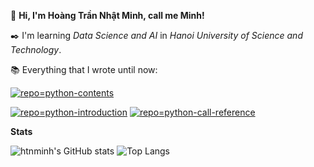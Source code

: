 :wave: **Hi, I'm Hoàng Trần Nhật Minh, call me Minh!**

:black_nib: I'm learning _Data Science and AI_ in _Hanoi University of Science and Technology_.

:books: Everything that I wrote until now:

[![repo=python-contents](https://github-readme-stats-htnminh.vercel.app/api/pin/?username=htnminh&repo=python-contents&bg_color=292929&title_color=00fff7&text_color=f0f0f0&icon_color=fbff00&hide_border=true&show_owner=true&cache_seconds=1800&border_radius=40)](https://github.com/htnminh/python-contents)


[![repo=python-introduction](https://github-readme-stats-htnminh.vercel.app/api/pin/?username=htnminh&repo=python-introduction&bg_color=292929&title_color=00fff7&text_color=f0f0f0&icon_color=fbff00&hide_border=true&show_owner=true&cache_seconds=1800&border_radius=40)](https://github.com/htnminh/python-introduction)
[![repo=python-call-reference](https://github-readme-stats-htnminh.vercel.app/api/pin/?username=htnminh&repo=python-call-reference&bg_color=292929&title_color=00fff7&text_color=f0f0f0&icon_color=fbff00&hide_border=true&show_owner=true&cache_seconds=1800&border_radius=40)](https://github.com/htnminh/python-call-reference)

**Stats** 

![htnminh's GitHub stats](https://github-readme-stats-htnminh.vercel.app/api?username=htnminh&count_private=true&show_icons=true&hide_border=true&cache_seconds=1800&bg_color=292929&title_color=00fff7&text_color=f0f0f0&icon_color=fbff00&border_radius=40&custom_title=My%20GitHub%20Stats)
![Top Langs](https://github-readme-stats-htnminh.vercel.app/api/top-langs/?username=htnminh&bg_color=292929&title_color=00fff7&text_color=f0f0f0&icon_color=fbff00&custom_title=My%20Most%20Used%20Languages&card_width=280&hide_border=true&cache_seconds=1800&layout=compact&border_radius=40)


<!--[![repo=python-introduction-exercises](https://github-readme-stats-htnminh.vercel.app/api/pin/?username=htnminh&repo=python-introduction-exercises&bg_color=292929&title_color=00fff7&text_color=f0f0f0&icon_color=fbff00&hide_border=true&show_owner=true&cache_seconds=1800&border_radius=40)](https://github.com/htnminh/python-introduction-exercises)-->



<!--

[![repo=pdf-python-books-docs](https://github-readme-stats-htnminh.vercel.app/api/pin/?username=htnminh&repo=pdf-python-books-docs&bg_color=121212&title_color=ff42ba&text_color=EFC663&icon_color=2CBF6D&hide_border=true&show_owner=true&cache_seconds=1800)](https://github.com/htnminh/pdf-python-books-docs)

[![repo=python-ex-intro-to-prog](https://github-readme-stats-htnminh.vercel.app/api/pin/?username=htnminh&repo=python-ex-intro-to-prog&bg_color=121212&title_color=ff42ba&text_color=EFC663&icon_color=2CBF6D&hide_border=true&show_owner=true&cache_seconds=1800)](https://github.com/htnminh/python-ex-intro-to-prog)

![htnminh's GitHub stats](https://github-readme-stats-htnminh.vercel.app/api?username=htnminh&count_private=true&show_icons=true&hide_border=true&cache_seconds=1800&bg_color=121212&title_color=ff42ba&text_color=EFC663&icon_color=2CBF6D)

![Top Langs](https://github-readme-stats-htnminh.vercel.app/api/top-langs/?username=htnminh&bg_color=121212&title_color=ff42ba&text_color=EFC663&custom_title=Ho%C3%A0ng%20Tr%E1%BA%A7n%20Nh%E1%BA%ADt%20Minh%27s%0A%0AMost%20Used%20Languages&card_width=445&hide_border=true&cache_seconds=1800&layout=compact)

-->
